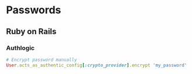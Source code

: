 # Passwords

## Ruby on Rails

### Authlogic
```ruby
# Encrypt password manually
User.acts_as_authentic_config[:crypto_provider].encrypt 'my_password'
```
